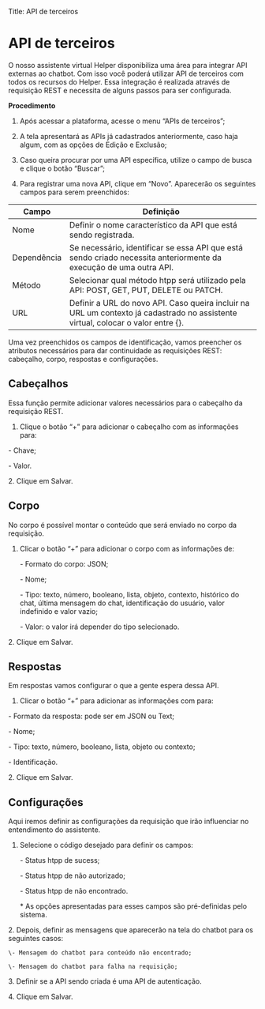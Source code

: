 Title: API de terceiros

# API de terceiros

O nosso assistente virtual Helper disponibiliza uma área para integrar API externas ao chatbot. Com isso você poderá utilizar API de terceiros com todos os recursos do Helper. Essa integração é realizada através de requisição REST e necessita de alguns passos para ser configurada.

**Procedimento**

1.  Após acessar a plataforma, acesse o menu “APIs de terceiros”;

2.  A tela apresentará as APIs já cadastrados anteriormente, caso haja algum, com as opções de Edição e Exclusão;

3.  Caso queira procurar por uma API específica, utilize o campo de busca e clique o botão “Buscar”;

4. Para registrar uma nova API, clique em “Novo”. Aparecerão os seguintes campos para serem preenchidos:

| **Campo**   | **Definição** |
|-|-|
| Nome| Definir o nome característico da API que está sendo registrada.|
| Dependência | Se necessário, identificar se essa API que está sendo criado necessita anteriormente da execução de uma outra API.|
| Método| Selecionar qual método htpp será utilizado pela API: POST, GET, PUT, DELETE ou PATCH.|
| URL | Definir a URL do novo API. Caso queira incluir na URL um contexto já cadastrado no assistente virtual, colocar o valor entre {}.|

Uma vez preenchidos os campos de identificação, vamos preencher os atributos necessários para dar continuidade as requisições REST: cabeçalho, corpo, respostas e configurações.

## Cabeçalhos

Essa função permite adicionar valores necessários para o cabeçalho da requisição REST.

1.  Clique o botão “+” para adicionar o cabeçalho com as informações para:

\- Chave;

\- Valor.

2\.  Clique em Salvar.

## Corpo

No corpo é possível montar o conteúdo que será enviado no corpo da requisição.

1.  Clicar o botão “+” para adicionar o corpo com as informações de:

    \- Formato do corpo: JSON;

    \- Nome;

    \- Tipo: texto, número, booleano, lista, objeto, contexto, histórico do chat, última mensagem do chat, identificação do usuário, valor indefinido e valor vazio;

    \- Valor: o valor irá depender do tipo selecionado.

2\.  Clique em Salvar.

## Respostas

Em respostas vamos configurar o que a gente espera dessa API.

1.  Clicar o botão “+” para adicionar as informações com para:

\- Formato da resposta: pode ser em JSON ou Text;

\- Nome;

\- Tipo: texto, número, booleano, lista, objeto ou contexto;

\- Identificação.

2\.  Clique em Salvar.

## Configurações

Aqui iremos definir as configurações da requisição que irão influenciar no entendimento do assistente.

1.  Selecione o código desejado para definir os campos:

    \- Status htpp de sucess;

    \- Status htpp de não autorizado;

    \- Status htpp de não encontrado.

    \* As opções apresentadas para esses campos são pré-definidas pelo sistema.

2\.  Depois, definir as mensagens que aparecerão na tela do chatbot para os seguintes casos:

    \- Mensagem do chatbot para conteúdo não encontrado;

    \- Mensagem do chatbot para falha na requisição;

3\.  Definir se a API sendo criada é uma API de autenticação.

4\.  Clique em Salvar.
